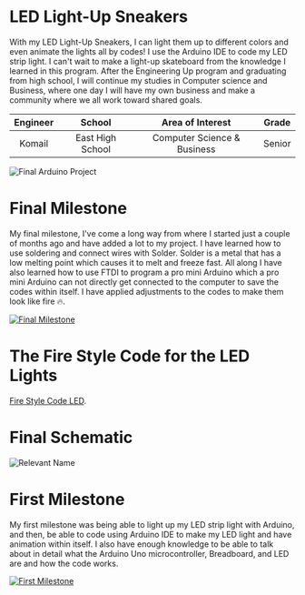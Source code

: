 # LED Light-Up Sneakers
With my LED Light-Up Sneakers, I can light them up to different colors and even animate the lights all by codes! I use the Arduino IDE to code my LED strip light. I can't wait to make a light-up skateboard from the knowledge I learned in this program. After the Engineering Up program and graduating from high school, I will continue my studies in Computer science and Business, where one day I will have my own business and make a community where we all work toward shared goals. 

| **Engineer** | **School** | **Area of Interest** | **Grade** |
|:--:|:--:|:--:|:--:|
| Komail| East High School | Computer Science & Business | Senior 

![Final Arduino Project](https://live.staticflickr.com/65535/53367475198_12544aaa41.jpg)

# Final Milestone

My final milestone, I've come a long way from where I started just a couple of months ago and have added a lot to my project. I have learned how to use soldering and connect wires with Solder. Solder is a metal that has a low melting point which causes it to melt and freeze fast. All along I have also learned how to use FTDI to program a pro mini Arduino which a pro mini Arduino can not directly get connected to the computer to save the codes within itself. I have applied adjustments to the codes to make them look like fire 🔥.

 [![Final Milestone ](https://res.cloudinary.com/marcomontalbano/image/upload/v1701816652/video_to_markdown/images/youtube--hYDZMNxq16w-c05b58ac6eb4c4700831b2b3070cd403.jpg)](https://www.youtube.com/watch?v=hYDZMNxq16w "Final Milestone ")
# The Fire Style Code for the LED Lights
[Fire Style Code LED](https://github.com/DarkLord312/Engineering-Up-Portfolio/blob/671eaa03348c85541bd4ef682953beec4d672421/The_Fire_Style_Code_for_the_LED_Lights.ino).

# Final Schematic 
![Relevant Name](https://live.staticflickr.com/65535/53367297316_60cf41c60a_z.jpg)

# First Milestone
  

My first milestone was being able to light up my LED strip light with Arduino, and then, be able to code using Arduino IDE to make my LED light and have animation within itself. I also have enough knowledge to be able to talk about in detail what the Arduino Uno microcontroller, Breadboard, and LED are and how the code works.

[![First Milestone ](https://res.cloudinary.com/marcomontalbano/image/upload/v1701812029/video_to_markdown/images/youtube--m7sFZK93NL8-c05b58ac6eb4c4700831b2b3070cd403.jpg)](https://www.youtube.com/watch?v=m7sFZK93NL8&t=2s "First Milestone ")
